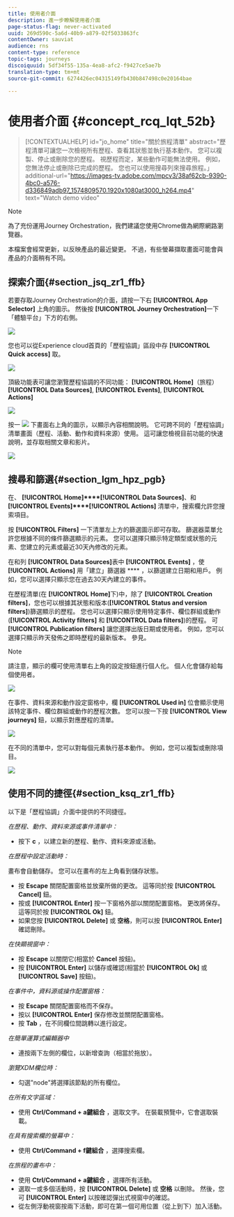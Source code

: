 ```yaml
---
title: 使用者介面
description: 進一步瞭解使用者介面
page-status-flag: never-activated
uuid: 269d590c-5a6d-40b9-a879-02f5033863fc
contentOwner: sauviat
audience: rns
content-type: reference
topic-tags: journeys
discoiquuid: 5df34f55-135a-4ea8-afc2-f9427ce5ae7b
translation-type: tm+mt
source-git-commit: 6274426ec04315149fb430b847498c0e20164bae

---
```



# 使用者介面 {#concept_rcq_lqt_52b}


>[!CONTEXTUALHELP]
>id=&quot;jo_home&quot;
>title=&quot;關於旅程清單&quot;
>abstract=&quot;歷程清單可讓您一次檢視所有歷程、查看其狀態並執行基本動作。 您可以複製、停止或刪除您的歷程。 視歷程而定，某些動作可能無法使用。 例如，您無法停止或刪除已完成的歷程。 您也可以使用搜尋列來搜尋旅程。」
>additional-url=&quot;https://images-tv.adobe.com/mpcv3/38af62cb-9390-4bc0-a576-d336849adb97_1574809570.1920x1080at3000_h264.mp4&quot; text=&quot;Watch demo video&quot;


>[!NOTE]
>
>為了充份運用Journey Orchestration，我們建議您使用Chrome做為網際網路瀏覽器。
>
>本檔案會經常更新，以反映產品的最近變更。 不過，有些螢幕擷取畫面可能會與產品的介面稍有不同。

## 探索介面{#section_jsq_zr1_ffb}

若要存取Journey Orchestration的介面，請按一下右 **[!UICONTROL App Selector]** 上角的圖示。 然後按 **[!UICONTROL Journey Orchestration]**&#x200B;一下「體驗平台」下方的右側。

![](../assets/journey1.png)

您也可以從Experience cloud首頁的「歷程協調」區段中存 **[!UICONTROL Quick access]** 取。

![](../assets/journey1bis.png)

頂級功能表可讓您瀏覽歷程協調的不同功能： **[!UICONTROL Home]**（旅程）**[!UICONTROL Data Sources]**, **[!UICONTROL Events]**, **[!UICONTROL Actions]**

![](../assets/journey2.png)

按一 ![](../assets/icon-context.png) 下畫面右上角的圖示，以顯示內容相關說明。 它可跨不同的「歷程協調」清單畫面（歷程、活動、動作和資料來源）使用。 這可讓您檢視目前功能的快速說明，並存取相關文章和影片。

![](../assets/journey2bis.png)

## 搜尋和篩選{#section_lgm_hpz_pgb}

在、 **[!UICONTROL Home]****[!UICONTROL Data Sources]**、和 **[!UICONTROL Events]****[!UICONTROL Actions]** 清單中，搜索欄允許您搜索項目。

按 **[!UICONTROL Filters]** 一下清單左上方的篩選圖示即可存取。 篩選器菜單允許您根據不同的條件篩選顯示的元素。 您可以選擇只顯示特定類型或狀態的元素、您建立的元素或最近30天內修改的元素。

在和列 **[!UICONTROL Data Sources]**&#x200B;表中 **[!UICONTROL Events]** ，使 **[!UICONTROL Actions]** 用「建立」篩選器 **** ，以篩選建立日期和用戶。 例如，您可以選擇只顯示您在過去30天內建立的事件。

在歷程清單(在 **[!UICONTROL Home]**&#x200B;下)中，除了 **[!UICONTROL Creation filters]**，您也可以根據其狀態和版本(**[!UICONTROL Status and version filters]**)篩選顯示的歷程。 您也可以選擇只顯示使用特定事件、欄位群組或動作(**[!UICONTROL Activity filters]** 和 **[!UICONTROL Data filters]**)的歷程。 可 **[!UICONTROL Publication filters]** 讓您選擇出版日期或使用者。 例如，您可以選擇只顯示昨天發佈之即時歷程的最新版本。 參見[](../building-journeys/using-the-journey-designer.md)。

>[!NOTE]
>
>請注意，顯示的欄可使用清單右上角的設定按鈕進行個人化。 個人化會儲存給每個使用者。

![](../assets/journey74.png)

在事件、資料來源和動作設定窗格中，欄 **[!UICONTROL Used in]** 位會顯示使用該特定事件、欄位群組或動作的歷程次數。 您可以按一下按 **[!UICONTROL View journeys]** 鈕，以顯示對應歷程的清單。

![](../assets/journey3bis.png)

在不同的清單中，您可以對每個元素執行基本動作。 例如，您可以複製或刪除項目。

![](../assets/journey4.png)

## 使用不同的捷徑{#section_ksq_zr1_ffb}

以下是「歷程協調」介面中提供的不同捷徑。

_在歷程、動作、資料來源或事件清單中：_

* 按下 **c** ，以建立新的歷程、動作、資料來源或活動。

_在歷程中設定活動時：_

畫布會自動儲存。 您可以在畫布的左上角看到儲存狀態。

* 按 **Escape** 關閉配置窗格並放棄所做的更改。 這等同於按 **[!UICONTROL Cancel]** 鈕。
* 按或 **[!UICONTROL Enter]** 按一下窗格外部以關閉配置窗格。 更改將保存。 這等同於按 **[!UICONTROL Ok]** 鈕。
* 如果您按 **[!UICONTROL Delete]** 或 **空格**，則可以按 **[!UICONTROL Enter]** 確認刪除。

_在快顯視窗中：_

* 按 **Escape** 以關閉它(相當於 **Cancel** 按鈕)。
* 按 **[!UICONTROL Enter]** 以儲存或確認(相當於 **[!UICONTROL Ok]** 或 **[!UICONTROL Save]** 按鈕)。

_在事件中，資料源或操作配置窗格：_

* 按 **Escape** 關閉配置窗格而不保存。
* 按以 **[!UICONTROL Enter]** 保存修改並關閉配置窗格。
* 按 **Tab** ，在不同欄位間跳轉以進行設定。

_在簡單運算式編輯器中_

* 連按兩下左側的欄位，以新增查詢（相當於拖放）。

_瀏覽XDM欄位時：_

* 勾選&quot;node&quot;將選擇該節點的所有欄位。

_在所有文字區域：_

* 使用 **Ctrl/Command + a鍵組合** ，選取文字。 在裝載預覽中，它會選取裝載。

_在具有搜索欄的螢幕中：_

* 使用 **Ctrl/Command + f鍵組合** ，選擇搜索欄。

_在旅程的畫布中：_

* 使用 **Ctrl/Command + a鍵組合** ，選擇所有活動。
* 選取一或多個活動時，按 **[!UICONTROL Delete]** 或 **空格** 以刪除。 然後，您可 **[!UICONTROL Enter]** 以按確認彈出式視窗中的確認。
* 從左側浮動視窗按兩下活動，即可在第一個可用位置（從上到下）加入活動。

